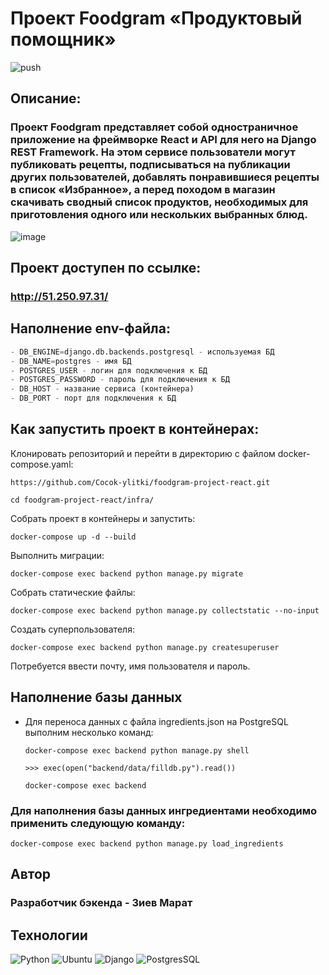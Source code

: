 # Проект Foodgram «Продуктовый помощник»
![push](https://github.com/Cocok-ylitki/foodgram-project-react/actions/workflows/foodgram_workflow.yml/badge.svg?event=push)
## Описание:

### Проект Foodgram представляет собой одностраничное приложение на фреймворке React и API для него на Django REST Framework. На этом сервисе пользователи могут публиковать рецепты, подписываться на публикации других пользователей, добавлять понравившиеся рецепты в список «Избранное», а перед походом в магазин скачивать сводный список продуктов, необходимых для приготовления одного или нескольких выбранных блюд.

![image](https://user-images.githubusercontent.com/86740068/164313048-7d86dc4c-b6b0-4fb7-8384-da955d327040.png)

## Проект доступен по ссылке:
### http://51.250.97.31/

## Наполнение env-файла:
```py
- DB_ENGINE=django.db.backends.postgresql - используемая БД
- DB_NAME=postgres - имя БД
- POSTGRES_USER - логин для подключения к БД
- POSTGRES_PASSWORD - пароль для подключения к БД
- DB_HOST - название сервиса (контейнера)
- DB_PORT - порт для подключения к БД
```

## Как запустить проект в контейнерах:

Клонировать репозиторий и перейти в директорию с файлом docker-compose.yaml:

```
https://github.com/Cocok-ylitki/foodgram-project-react.git
```

```
cd foodgram-project-react/infra/
```

Собрать проект в контейнеры и запустить:

```
docker-compose up -d --build
```

Выполнить миграции:

```
docker-compose exec backend python manage.py migrate
```

Собрать статические файлы:

```
docker-compose exec backend python manage.py collectstatic --no-input
```

Создать суперпользователя:

```
docker-compose exec backend python manage.py createsuperuser
```
Потребуется ввести почту, имя пользователя и пароль.


## Наполнение базы данных
- Для переноса данных с файла ingredients.json на PostgreSQL выполним несколько команд:
    ```
    docker-compose exec backend python manage.py shell 
    ```
    ```
    >>> exec(open("backend/data/filldb.py").read())
    ```
    ```
    docker-compose exec backend
    ```

### Для наполнения базы данных ингредиентами необходимо применить следующую команду:

```
docker-compose exec backend python manage.py load_ingredients
```

## Автор

### Разработчик бэкенда - Зиев Марат


## Технологии

![Python](https://img.shields.io/badge/Python-14354C?style=for-the-badge&logo=python&logoColor=white)
![Ubuntu](https://img.shields.io/badge/Ubuntu-E95420?style=for-the-badge&logo=ubuntu&logoColor=white)
![Django](https://img.shields.io/badge/Django-092E20?style=for-the-badge&logo=django&logoColor=white)
![PostgresSQL](https://img.shields.io/badge/PostgreSQL-316192?style=for-the-badge&logo=postgresql&logoColor=whit)